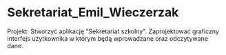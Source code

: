 # Sekretariat_Emil_Wieczerzak
Projekt:
Stworzyć aplikację "Sekretariat szkolny".
Zaprojektować graficzny interfejs użytkownika w którym będą wprowadzane oraz odczytywane dane.
